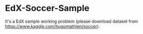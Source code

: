 # EdX-Soccer-Sample
It's a EdX sample working problem (please download dataset from https://www.kaggle.com/hugomathien/soccer). 
